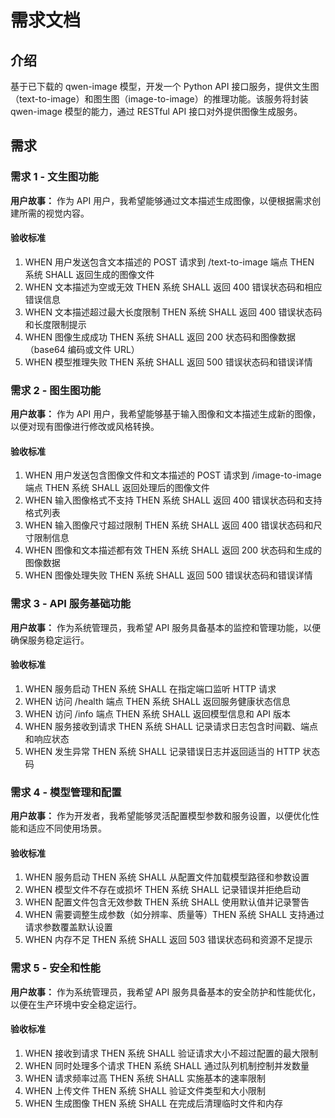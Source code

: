 # 需求文档

## 介绍

基于已下载的 qwen-image 模型，开发一个 Python API 接口服务，提供文生图（text-to-image）和图生图（image-to-image）的推理功能。该服务将封装 qwen-image 模型的能力，通过 RESTful API 接口对外提供图像生成服务。

## 需求

### 需求 1 - 文生图功能

**用户故事：** 作为 API 用户，我希望能够通过文本描述生成图像，以便根据需求创建所需的视觉内容。

#### 验收标准

1. WHEN 用户发送包含文本描述的 POST 请求到 /text-to-image 端点 THEN 系统 SHALL 返回生成的图像文件
2. WHEN 文本描述为空或无效 THEN 系统 SHALL 返回 400 错误状态码和相应错误信息
3. WHEN 文本描述超过最大长度限制 THEN 系统 SHALL 返回 400 错误状态码和长度限制提示
4. WHEN 图像生成成功 THEN 系统 SHALL 返回 200 状态码和图像数据（base64 编码或文件 URL）
5. WHEN 模型推理失败 THEN 系统 SHALL 返回 500 错误状态码和错误详情

### 需求 2 - 图生图功能

**用户故事：** 作为 API 用户，我希望能够基于输入图像和文本描述生成新的图像，以便对现有图像进行修改或风格转换。

#### 验收标准

1. WHEN 用户发送包含图像文件和文本描述的 POST 请求到 /image-to-image 端点 THEN 系统 SHALL 返回处理后的图像文件
2. WHEN 输入图像格式不支持 THEN 系统 SHALL 返回 400 错误状态码和支持格式列表
3. WHEN 输入图像尺寸超过限制 THEN 系统 SHALL 返回 400 错误状态码和尺寸限制信息
4. WHEN 图像和文本描述都有效 THEN 系统 SHALL 返回 200 状态码和生成的图像数据
5. WHEN 图像处理失败 THEN 系统 SHALL 返回 500 错误状态码和错误详情

### 需求 3 - API 服务基础功能

**用户故事：** 作为系统管理员，我希望 API 服务具备基本的监控和管理功能，以便确保服务稳定运行。

#### 验收标准

1. WHEN 服务启动 THEN 系统 SHALL 在指定端口监听 HTTP 请求
2. WHEN 访问 /health 端点 THEN 系统 SHALL 返回服务健康状态信息
3. WHEN 访问 /info 端点 THEN 系统 SHALL 返回模型信息和 API 版本
4. WHEN 服务接收到请求 THEN 系统 SHALL 记录请求日志包含时间戳、端点和响应状态
5. WHEN 发生异常 THEN 系统 SHALL 记录错误日志并返回适当的 HTTP 状态码

### 需求 4 - 模型管理和配置

**用户故事：** 作为开发者，我希望能够灵活配置模型参数和服务设置，以便优化性能和适应不同使用场景。

#### 验收标准

1. WHEN 服务启动 THEN 系统 SHALL 从配置文件加载模型路径和参数设置
2. WHEN 模型文件不存在或损坏 THEN 系统 SHALL 记录错误并拒绝启动
3. WHEN 配置文件包含无效参数 THEN 系统 SHALL 使用默认值并记录警告
4. WHEN 需要调整生成参数（如分辨率、质量等）THEN 系统 SHALL 支持通过请求参数覆盖默认设置
5. WHEN 内存不足 THEN 系统 SHALL 返回 503 错误状态码和资源不足提示

### 需求 5 - 安全和性能

**用户故事：** 作为系统管理员，我希望 API 服务具备基本的安全防护和性能优化，以便在生产环境中安全稳定运行。

#### 验收标准

1. WHEN 接收到请求 THEN 系统 SHALL 验证请求大小不超过配置的最大限制
2. WHEN 同时处理多个请求 THEN 系统 SHALL 通过队列机制控制并发数量
3. WHEN 请求频率过高 THEN 系统 SHALL 实施基本的速率限制
4. WHEN 上传文件 THEN 系统 SHALL 验证文件类型和大小限制
5. WHEN 生成图像 THEN 系统 SHALL 在完成后清理临时文件和内存